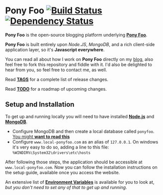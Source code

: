 # Pony Foo [![Build Status](https://travis-ci.org/bevacqua/ponyfoo.png?branch=master)](https://travis-ci.org/bevacqua/ponyfoo) [![Dependency Status](https://gemnasium.com/bevacqua/ponyfoo.png)](https://gemnasium.com/bevacqua/ponyfoo)

**Pony Foo** is the open-source blogging platform underlying [**Pony Foo**](http://www.ponyfoo.com "Pony Foo").

**Pony Foo** is built entirely upon _Node.JS_, _MongoDB_, and a rich client-side application layer, so it's **Javascript everywhere**.

You can read all about how I work on **Pony Foo** directly on my [blog](http://blog.ponyfoo.com/2012/12/25/pony-foo-begins "Introductory Post"), also feel free to fork this repository and fiddle with it. I'd also be delighted to hear from you, so feel free to contact me, as well.

Read [**TAGS**](/TAGS.md) for a complete list of release changes.

Read [**TODO**](/TODO.md) for a roadmap of upcoming changes.



## Setup and Installation

To get up and running locally you will need to have installed [**Node.js**](http://nodejs.org/) and [**MongoDB**](http://www.mongodb.org/).

- Configure MongoDB and then create a local database called `ponyfoo`. [You might **want to read this**](http://docs.mongodb.org/manual/tutorial/getting-started/ "Getting Started with MongoDB Development")
- Configure `www.local-ponyfoo.com` as an alias of `127.0.0.1`. On windows it's very easy to do so, adding a line to this file: `%WINDIR%\System32\drivers\etc\hosts`

After following those steps, the application should be accessible at `www.local-ponyfoo.com`. Now you can follow the installation instructions on the setup guide, available once you access the website.

An extensive list of [**Environment Variables**](/ENV.md) is available for you to look at, _but you don't need to set any of that to get up and running_.
